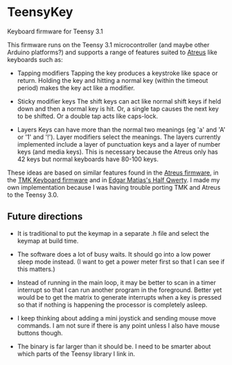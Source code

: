 # TeensyKey

Keyboard firmware for Teensy 3.1

This firmware runs on the Teensy 3.1 microcontroller (and maybe other
Arduino platforms?) and supports a range of features suited to
[Atreus](http://atreus.technomancy.us) like keyboards such as:

* Tapping modifiers
  Tapping the key produces a keystroke like space or return.
  Holding the key and hitting a normal key (within the timeout period)
  makes the key act like a modifier.

* Sticky modifier keys
  The shift keys can act like normal shift keys if held down and then
  a normal key is hit.  Or, a single tap causes the next key to be shifted.
  Or a double tap acts like caps-lock.

* Layers
  Keys can have more than the normal two meanings (eg 'a' and 'A' or
  '1' and '!').  Layer modifiers select the meanings.
  The layers currently implemented include a layer of punctuation keys
  and a layer of number keys (and media keys).
  This is necessary because the Atreus only has 42 keys but normal
  keyboards have 80-100 keys.

These ideas are based on similar features found in the [Atreus
firmware](https://github.com/technomancy/atreus-firmware), in
the [TMK Keyboard firmware](https://github.com/tmk/tmk_keyboard)
and in [Edgar Matias's Half
Qwerty](http://edgarmatias.com/papers/hci96/index.html).  I made my own
implementation because I was having trouble porting TMK and Atreus to
the Teensy 3.0.

## Future directions

* It is traditional to put the keymap in a separate .h file and select the
  keymap at build time.

* The software does a lot of busy waits.  It should go into a low power sleep
  mode instead.  (I want to get a power meter first so that I can see if this
  matters.)

* Instead of running in the main loop, it may be better to scan in a timer
  interrupt so that I can run another program in the foreground.
  Better yet would be to get the matrix to generate interrupts when a key is
  pressed so that if nothing is happening the processor is completely asleep.

* I keep thinking about adding a mini joystick and sending mouse move commands.
  I am not sure if there is any point unless I also have mouse buttons though.

* The binary is far larger than it should be.  I need to be smarter about which
  parts of the Teensy library I link in.
